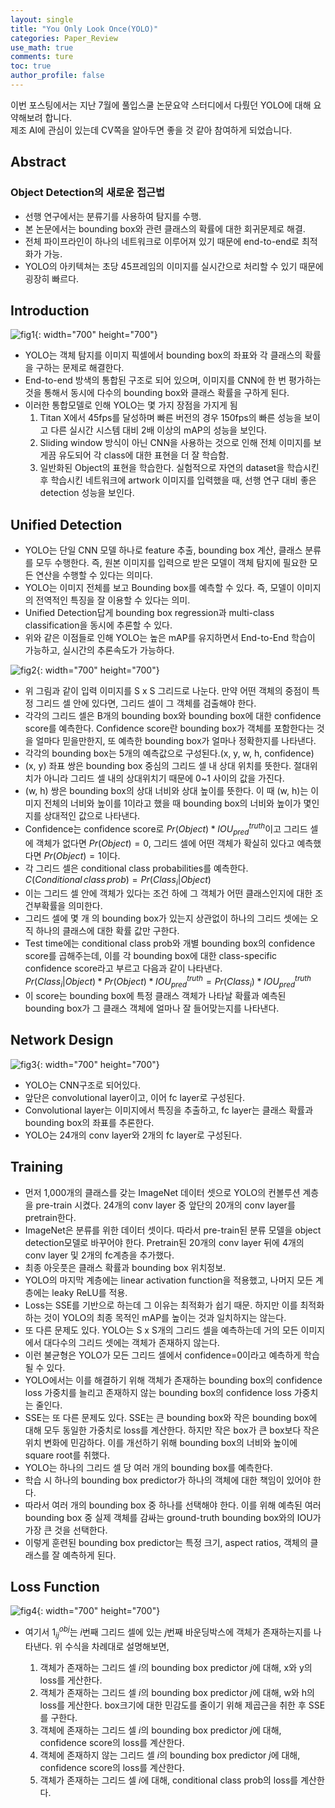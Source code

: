 ```yaml
---
layout: single
title: "You Only Look Once(YOLO)"
categories: Paper_Review
use_math: true
comments: ture
toc: true
author_profile: false
---
```

이번 포스팅에서는 지난 7월에 풀입스쿨 논문요약 스터디에서 다뤘던 YOLO에 대해 요약해보려 합니다.  
제조 AI에 관심이 있는데 CV쪽을 알아두면 좋을 것 같아 참여하게 되었습니다.

## Abstract

### Object Detection의 새로운 접근법

* 선행 연구에서는 분류기를 사용하여 탐지를 수행.
* 본 논문에서는 bounding box와 관련 클래스의 확률에 대한 회귀문제로 해결.
* 전체 파이프라인이 하나의 네트워크로 이루어져 있기 때문에 end-to-end로 최적화가 가능.
* YOLO의 아키텍쳐는 초당 45프레임의 이미지를 실시간으로 처리할 수 있기 때문에 굉장히 빠르다.

## Introduction

![fig1]({{site.url}}/images/Paper_Review/YOLO1.png){: width="700" height="700"}

* YOLO는 객체 탐지를 이미지 픽셀에서 bounding box의 좌표와 각 클래스의 확률을 구하는 문제로 해결한다.
* End-to-end 방색의 통합된 구조로 되어 있으며, 이미지를 CNN에 한 번 평가하는 것을 통해서 동시에 다수의 bounding box와 클래스 확률을 구하게 된다.
* 이러한 통합모델로 인해 YOLO는 몇 가지 장점을 가지게 됨  
  1. Titan X에서 45fps를 달성하며 빠른 버전의 경우 150fps의 빠른 성능을 보이고 다른 실시간 시스템 대비 2배 이상의 mAP의 성능을 보인다.
  2. Sliding window 방식이 아닌 CNN을 사용하는 것으로 인해 전체 이미지를 보게끔 유도되어 각 class에 대한 표현을 더 잘 학습함.
  3. 일반화된 Object의 표현을 학습한다. 실험적으로 자연의 dataset을 학습시킨 후 학습시킨 네트워크에 artwork 이미지를 입력했을 때, 선행 연구 대비 좋은 detection 성능을 보인다.

## Unified Detection

* YOLO는 단일 CNN 모델 하나로 feature 추출, bounding box 계산, 클래스 분류를 모두 수행한다. 즉, 원본 이미지를 입력으로 받은 모델이 객체 탐지에 필요한 모든 연산을 수행할 수 있다는 의미다.
* YOLO는 이미지 전체를 보고 Bounding box를 예측할 수 있다. 즉, 모델이 이미지의 전역적인 특징을 잘 이용할 수 있다는 의미.
* Unified Detection답게 bounding box regression과 multi-class classification을 동시에 추론할 수 있다.
* 위와 같은 이점들로 인해 YOLO는 높은 mAP를 유지하면서 End-to-End 학습이 가능하고, 실시간의 추론속도가 가능하다.

![fig2]({{site.url}}/images/Paper_Review/YOLO2.png){: width="700" height="700"}

* 위 그림과 같이 입력 이미지를 S x S 그리드로 나눈다. 만약 어떤 객체의 중점이 특정 그리드 셀 안에 있다면, 그리드 셀이 그 객체를 검출해야 한다.
* 각각의 그리드 셀은 B개의 bounding box와 bounding box에 대한 confidence score를 예측한다. Confidence score란 bounding box가 객체를 포함한다는 것을 얼마다 믿을만한지, 또 예측한 bounding box가 얼마나 정확한지를 나타낸다.
* 각각의 bounding box는 5개의 예측값으로 구성된다.(x, y, w, h, confidence)
* (x, y) 좌표 쌍은 bounding box 중심의 그리드 셀 내 상대 위치를 뜻한다. 절대위치가 아니라 그리드 셀 내의 상대위치기 때문에 0~1 사이의 값을 가진다.
* (w, h) 쌍은 bounding box의 상대 너비와 상대 높이를 뜻한다. 이 때 (w, h)는 이미지 전체의 너비와 높이를 1이라고 했을 때 bounding box의 너비와 높이가 몇인지를 상대적인 값으로 나타낸다.
* Confidence는 confidence score로 $Pr(Object)*IOU_{pred}^{truth}$이고 그리드 셀에 객체가 없다면 $Pr(Object)=0$, 그리드 셀에 어떤 객체가 확실히 있다고 예측했다면 $Pr(Object)=1$이다.
* 각 그리드 셀은 conditional class probabilities를 예측한다.  
$C(Conditional \, class  \, prob)=Pr(Class_i|Object)$
* 이는 그리드 셀 안에 객체가 있다는 조건 하에 그 객체가 어떤 클래스인지에 대한 조건부확률을 의미한다.
* 그리드 셀에 몇 개 의 bounding box가 있는지 상관없이 하나의 그리드 셋에는 오직 하나의 클래스에 대한 확률 값만 구한다.
* Test time에는 conditional class prob와 개별 bounding box의 confidence score를 곱해주는데, 이를 각 bounding box에 대한 class-specific confidence score라고 부르고 다음과 같이 나타낸다.  
$Pr(Class_i|Object)*Pr(Object)*IOU_{pred}^{truth}=Pr(Class_i)*IOU_{pred}^{truth}$
* 이 score는 bounding box에 특정 클래스 객체가 나타날 확률과 예측된 bounding box가 그 클래스 객체에 얼마나 잘 들어맞는지를 나타낸다.

## Network Design

![fig3]({{site.url}}/images/Paper_Review/YOLO3.png){: width="700" height="700"}

* YOLO는 CNN구조로 되어있다.
* 앞단은 convolutional layer이고, 이어 fc layer로 구성된다.
* Convolutional layer는 이미지에서 특징을 추출하고, fc layer는 클래스 확률과 bounding box의 좌표를 추론한다.
* YOLO는 24개의 conv layer와 2개의 fc layer로 구성된다.

## Training

* 먼저 1,000개의 클래스를 갖는 ImageNet 데이터 셋으로 YOLO의 컨볼루션 계층을 pre-train 시켰다. 24개의 conv layer 중 앞단의 20개의 conv layer를 pretrain한다.
* ImageNet은 분류를 위한 데이터 셋이다. 따라서 pre-train된 분류 모델을 object detection모델로 바꾸어야 한다. Pretrain된 20개의 conv layer 뒤에 4개의 conv layer 및 2개의 fc계층을 추가했다.
* 최종 아웃풋은 클래스 확률과 bounding box 위치정보.
* YOLO의 마지막 계층에는 linear activation function을 적용했고, 나머지 모든 계층에는 leaky ReLU를 적용.
* Loss는 SSE를 기반으로 하는데 그 이유는 최적화가 쉽기 때문. 하지만 이를 최적화하는 것이 YOLO의 최종 목적인 mAP를 높이는 것과 일치하지는 않는다.
* 또 다른 문제도 있다. YOLO는 S x S개의 그리드 셀을 예측하는데 거의 모든 이미지에서 대다수의 그리드 셋에는 객체가 존재하지 않는다.
* 이런 불균형은 YOLO가 모든 그리드 셀에서 confidence=0이라고 예측하게 학습될 수 있다.
* YOLO에서는 이를 해결하기 위해 객체가 존재하는 bounding box의 confidence loss 가중치를 늘리고 존재하지 않는 bounding box의 confidence loss 가중치는 줄인다.
* SSE는 또 다른 문제도 있다. SSE는 큰 bounding box와 작은 bounding box에 대해 모두 동일한 가중치로 loss를 계산한다. 하지만 작은 box가 큰 box보다 작은 위치 변화에 민감하다. 이를 개선하기 위해 bounding box의 너비와 높이에 square root를 취했다.
* YOLO는 하나의 그리드 셀 당 여러 개의 bounding box를 예측한다.
* 학습 시 하나의 bounding box predictor가 하나의 객체에 대한 책임이 있어야 한다.
* 따라서 여러 개의 bounding box 중 하나를 선택해야 한다. 이를 위해 예측된 여러 bounding box 중 실제 객체를 감싸는 ground-truth bounding box와의 IOU가 가장 큰 것을 선택한다.
* 이렇게 훈련된 bounding box predictor는 특정 크기, aspect ratios, 객체의 클래스를 잘 예측하게 된다.

## Loss Function

![fig4]({{site.url}}/images/Paper_Review/YOLO4.png){: width="700" height="700"}

* 여기서 $1_{ij}^{obj}$는 $i$번째 그리드 셀에 있는 $j$번째 바운딩박스에 객체가 존재하는지를 나타낸다.
위 수식을 차례대로 설명해보면,

  1. 객체가 존재하는 그리드 셀 $i$의 bounding box predictor $j$에 대해, x와 y의 loss를 게산한다.
  2. 객체가 존재하는 그리드 셀 $i$의 bounding box predictor $j$에 대해, w와 h의 loss를 게산한다. box크기에 대한 민감도를 줄이기 위해 제곱근을 취한 후 SSE를 구한다.
  3. 객체에 존재하는 그리드 셀 $i$의 bounding box predictor $j$에 대해, confidence score의 loss를 계산한다.
  4. 객체에 존재하지 않는 그리드 셀 $i$의 bounding box predictor $j$에 대해, confidence score의 loss를 계산한다.
  5. 객체가 존재하는 그리드 셀 $i$에 대해, conditional class prob의 loss를 계산한다.


